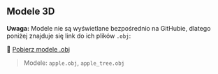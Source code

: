 
## Modele 3D

**Uwaga:** Modele nie są wyświetlane bezpośrednio na GitHubie, dlatego poniżej znajduje się link do ich plików `.obj`:

🔗 [Pobierz modele .obj](https://github.com/juliialle/modele_grafika.git)

> Modele: `apple.obj`, `apple_tree.obj`  
